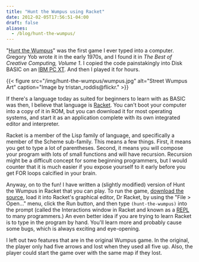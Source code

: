 ```yaml
---
title: "Hunt the Wumpus using Racket"
date: 2012-02-05T17:56:51-04:00
draft: false
aliases:
  - /blog/hunt-the-wumpus/
---
```


[hunt]: http://www.atariarchives.org/bcc1/showpage.php?page=247
[pcxt]: http://en.wikipedia.org/wiki/IBM_Personal_Computer_XT
[racket]: http://racket-lang.org/
[src]: /code/wumpus.rkt
[repl]: http://en.wikipedia.org/wiki/Read%E2%80%93eval%E2%80%93print_loop

"[Hunt the Wumpus][hunt]" was the first game I ever typed into a computer. Gregory Yob wrote it in the early 1970s, and I found it in _The Best of Creative Computing, Volume 1_. I copied the code painstakingly into Disk BASIC on an [IBM PC XT][pcxt]. And then I played it for hours.

{{< figure src="/img/hunt-the-wumpus/wumpus.jpg" alt="Street Wumpus Art" caption="Image by tristan_roddis@flickr." >}}

If there's a language today as suited for beginners to learn with as BASIC was then, I believe that language is [Racket][racket]. You can't boot your computer into a copy of it in ROM, but you can download it for most operating systems, and start it as an application complete with its own integrated editor and interpreter.

Racket is a member of the Lisp family of language, and specifically a member of the Scheme sub-family. This means a few things. First, it means you get to type a lot of parentheses. Second, it means you will compose your program with lots of small functions and will have recursion. Recursion might be a difficult concept for some beginning programmers, but I would counter that it is much easier if you expose yourself to it early before you get FOR loops calcified in your brain.

Anyway, on to the fun! I have written a (slightly modified) version of Hunt the Wumpus in Racket that you can play. To run the game, [download the source][src], load it into Racket's graphical editor, Dr Racket, by using the "File > Open..." menu, click the Run button, and then type `(hunt-the-wumpus)` into the prompt (called the Interactions window in Racket and known as a [REPL][repl] to many programmers.) An even better idea if you are trying to learn Racket is to type in the program by hand. You'll learn more and probably cause some bugs, which is always exciting and eye-opening.

I left out two features that are in the original Wumpus game. In the original, the player only had five arrows and lost when they used all five up. Also, the player could start the game over with the same map if they lost.
